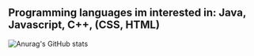 <!--- [![Gmail Badge](https://img.shields.io/badge/-jonasriedel@jonasriedel.com-c14438?style=flat&logo=Gmail&logoColor=white&link=mailto:jonasriedel@jonasriedel.com)](mailto:jonasriedel@jonasriedel.com) [![Github Badge](https://img.shields.io/badge/-jonasrdl-grey?style=flat&logo=github&logoColor=white&link=https://github.com/jonasrdl/)](https://www.github.com/jonasrdl/) [![Twitter Badge](https://img.shields.io/badge/-jvnxs7-00acee?style=flat&logo=twitter&logoColor=white&link=https://twitter.com/jvnxs7/)](https://www.twitter.com/jvnxs7/) <p align='left'>16 years old,
Based in Germany</p>
-->

## Programming languages im interested in: Java, Javascript, C++, (CSS, HTML)

![Anurag's GitHub stats](https://github-readme-stats.vercel.app/api?username=jonasrdl&show_icons=true&theme=nord)
<!-- [![Top Langs](https://github-readme-stats.vercel.app/api/top-langs/?username=jonasrdl&layout=compact)](https://github.com/jonasrdl/github-readme-stats) -->
